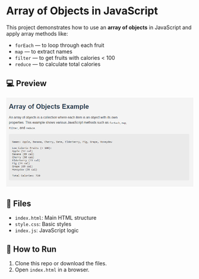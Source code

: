 # Array of Objects in JavaScript

This project demonstrates how to use an **array of objects** in JavaScript and apply array methods like:

- `forEach` — to loop through each fruit
- `map` — to extract names
- `filter` — to get fruits with calories < 100
- `reduce` — to calculate total calories

## 💻 Preview

![Preview Screenshot](preview.png)

## 📁 Files

- `index.html`: Main HTML structure
- `style.css`: Basic styles
- `index.js`: JavaScript logic

## 🚀 How to Run

1. Clone this repo or download the files.
2. Open `index.html` in a browser.
